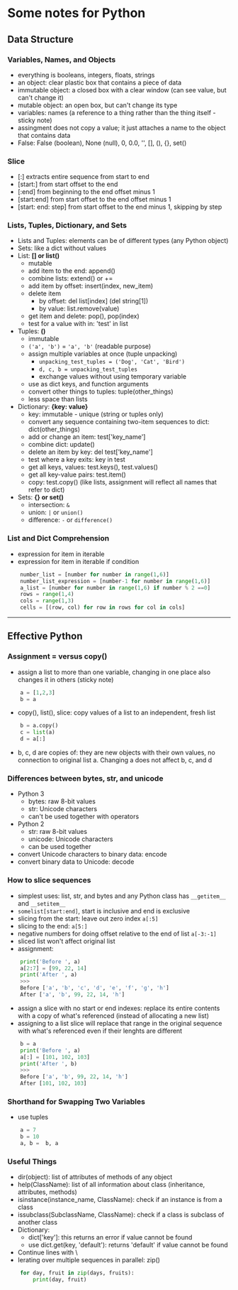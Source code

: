 # Some notes for Python

## Data Structure

### Variables, Names, and Objects
- everything is booleans, integers, floats, strings
- an object: clear plastic box that contains a piece of data
- immutable object: a closed box with a clear window (can see value, but can't change it)
- mutable object: an open box, but can't change its type
- variables: names (a reference to a thing rather than the thing itself - sticky note)
- assingment does not copy a value; it just attaches a name to the object that contains data
- False: False (boolean), None (null), 0, 0.0, '', [], (), {}, set()

### Slice
- [:] extracts entire sequence from start to end
- [start:] from start offset to the end
- [:end] from beginning to the end offset minus 1
- [start:end] from start offset to the end offset minus 1
- [start: end: step] from start offset to the end minus 1, skipping by step

### Lists, Tuples, Dictionary, and Sets
- Lists and Tuples: elements can be of different types (any Python object)
- Sets: like a dict without values
- List: **[] or list()**
    - mutable
    - add item to the end: append()
    - combine lists: extend() or +=
    - add item by offset: insert(index, new_item)
    - delete item
        - by offset: del list[index] (del string[1])
        - by value: list.remove(value)
    - get item and delete: pop(), pop(index)
    - test for a value with in: 'test' in list
- Tuples: **()**
    - immutable
    - ```('a', 'b')``` = ```'a', 'b'``` (readable purpose)
    - assign multiple variables at once (tuple unpacking)
        - `unpacking_test_tuples = ('Dog', 'Cat', 'Bird')`
        - `d, c, b = unpacking_test_tuples`
        - exchange values without using temporary variable
    - use as dict keys, and function arguments
    - convert other things to tuples: tuple(other_things)
    - less space than lists
- Dictionary: **{key: value}**
    - key: immutable - unique (string or tuples only)
    - convert any sequence containing two-item sequences to dict: dict(other_things)
    - add or change an item: test['key_name']
    - combine dict: update()
    - delete an item by key: del test['key_name']
    - test where a key exits: key in test
    - get all keys, values: test.keys(), test.values()
    - get all key-value pairs: test.item()
    - copy: test.copy() (like lists, assignment will reflect all names that refer to dict)
- Sets: **{} or set()**
    - intersection: `&`
    - union: `|` or `union()`
    - difference: `-` or `difference()`

### List and Dict Comprehension
- expression for item in iterable
- expression for item in iterable if condition
```python
    number_list = [number for number in range(1,6)]
    number_list_expression = [number-1 for number in range(1,6)]
    a_list = [number for number in range(1,6) if number % 2 ==0]
    rows = range(1,4)
    cols = range(1,3)
    cells = [(row, col) for row in rows for col in cols]
```
---
## Effective Python

### Assignment = versus copy()
- assign a list to more than one variable, changing in one place also changes it in others (sticky note)
```python
    a = [1,2,3]
    b = a
```
- copy(), list(), slice: copy values of a list to an independent, fresh list
```python 
    b = a.copy()
    c = list(a)
    d = a[:]
```
- b, c, d are copies of: they are new objects with their own values, no connection to original list a. Changing a does not affect b, c, and d

### Differences between bytes, str, and unicode
- Python 3
    - bytes: raw 8-bit values
    - str: Unicode characters
    - can't be used together with operators
- Python 2
    - str: raw 8-bit values
    - unicode: Unicode characters
    - can be used together
- convert Unicode characters to binary data: encode
- convert binary data to Unicode: decode

### How to slice sequences
- simplest uses: list, str, and bytes and any Python class has `__getitem__` and `__setitem__`
- `somelist[start:end]`, start is inclusive and end is exclusive
- slicing from the start: leave out zero index `a[:5]`
- slicing to the end: `a[5:]`
- negative numbers for doing offset relative to the end of list `a[-3:-1]`
- sliced list won't affect original list
- assignment:
```python
    print('Before ', a)
    a[2:7] = [99, 22, 14]
    print('After ', a)
    >>>
    Before ['a', 'b', 'c', 'd', 'e', 'f', 'g', 'h']
    After ['a', 'b', 99, 22, 14, 'h']
```
- assign a slice with no start or end indexes: replace its entire contents with a copy of what's referenced (instead of allocating a new list)
- assigning to a list slice will replace that range in the original sequence with what's referenced even if their lenghts are different
```python
    b = a
    print('Before ', a)
    a[:] = [101, 102, 103]
    print('After ', b)
    >>>
    Before ['a', 'b', 99, 22, 14, 'h']
    After [101, 102, 103]
```

### Shorthand for Swapping Two Variables
- use tuples
```python
    a = 7
    b = 10
    a, b =  b, a
```



### Useful Things
- dir(object): list of attributes of methods of any object
- help(ClassName): list of all information about class (inheritance, attributes, methods)
- isinstance(instance_name, ClassName): check if an instance is from a class
- issubclass(SubclassName, ClassName): check if a class is subclass of another class
- Dictionary:
    - dict['key']: this returns an error if value cannot be found
    - use dict.get(key, 'default'): returns 'default' if value cannot be found
- Continue lines with \
- Ierating over multiple sequences in parallel: zip()
```python
    for day, fruit in zip(days, fruits):
        print(day, fruit)
```